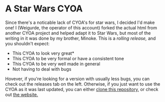 # A Star Wars CYOA
Since there's a noticable lack of CYOA's for star wars, I decided I'd make one!
I (Weigurde, the operator of this account) forked the actual html from another CYOA project and helped adapt it to Star Wars, but most of the writing in it was done by my brother, Minoke.
This is a *rolling release,* and you shouldn't expect:
- This CYOA to look very great*
- This CYOA to be very formal or have a consistent tone
- This CYOA to be very well made in general
- Not having to deal with bugs

Hovever, if you're looking for a version with usually less bugs, you can check out the releases tab on the left.
Otherwise, if you just want to use the CYOA as it was last updated, you can either [clone this repository](https://docs.github.com/en/github/creating-cloning-and-archiving-repositories/cloning-a-repository-from-github/cloning-a-repository#cloning-a-repository), or check out [the website.](https://swcyoa.github.io)
